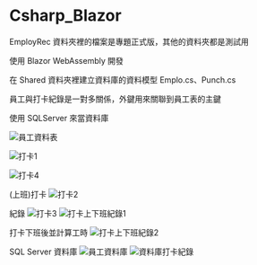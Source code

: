 # Csharp_Blazor
EmployRec 資料夾裡的檔案是專題正式版，其他的資料夾都是測試用

使用 Blazor WebAssembly 開發

在 Shared 資料夾裡建立資料庫的資料模型 Emplo.cs、Punch.cs

員工與打卡紀錄是一對多關係，外鍵用來關聯到員工表的主鍵

使用 SQLServer 來當資料庫 

![員工資料表](https://github.com/Kuo-hualren/Csharp_Blazor/assets/84400097/ab04dbea-09ee-420b-803d-b331eb0d09f7)

![打卡1](https://github.com/Kuo-hualren/Csharp_Blazor/assets/84400097/d6a91ab4-aa05-4c7b-81dc-d4ba1282a26a)

![打卡4](https://github.com/Kuo-hualren/Csharp_Blazor/assets/84400097/85e335fd-1cf3-436a-bfef-c2ab21dba04e)

(上班)打卡
![打卡2](https://github.com/Kuo-hualren/Csharp_Blazor/assets/84400097/b63f2969-aa6d-4a27-adff-71c0e9bccc6f)

紀錄
![打卡3](https://github.com/Kuo-hualren/Csharp_Blazor/assets/84400097/2d1da9b5-bb96-4746-8256-7eb6e5547b14)
![打卡上下班紀錄1](https://github.com/Kuo-hualren/Csharp_Blazor/assets/84400097/f0139cb4-6144-49a3-b37f-1099145d65e1)

打卡下班後並計算工時
![打卡上下班紀錄2](https://github.com/Kuo-hualren/Csharp_Blazor/assets/84400097/369cce5e-7717-48e3-abd2-1f0ec55c0c1d)

SQL Server 資料庫
![員工資料庫](https://github.com/Kuo-hualren/Csharp_Blazor/assets/84400097/f66378a9-7300-47c0-b3b5-7be083101dda)
![資料庫打卡紀錄](https://github.com/Kuo-hualren/Csharp_Blazor/assets/84400097/aa88e2b5-b34f-4867-a1f3-fbc54b96a4b6)

